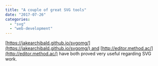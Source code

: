 ```yaml
---
title: "A couple of great SVG tools"
date: "2017-07-26"
categories: 
  - "svg"
  - "web-development"
---
```


[https://jakearchibald.github.io/svgomg/](https://jakearchibald.github.io/svgomg/) and [http://editor.method.ac/](http://editor.method.ac/) have both proved very useful regarding SVG work.
